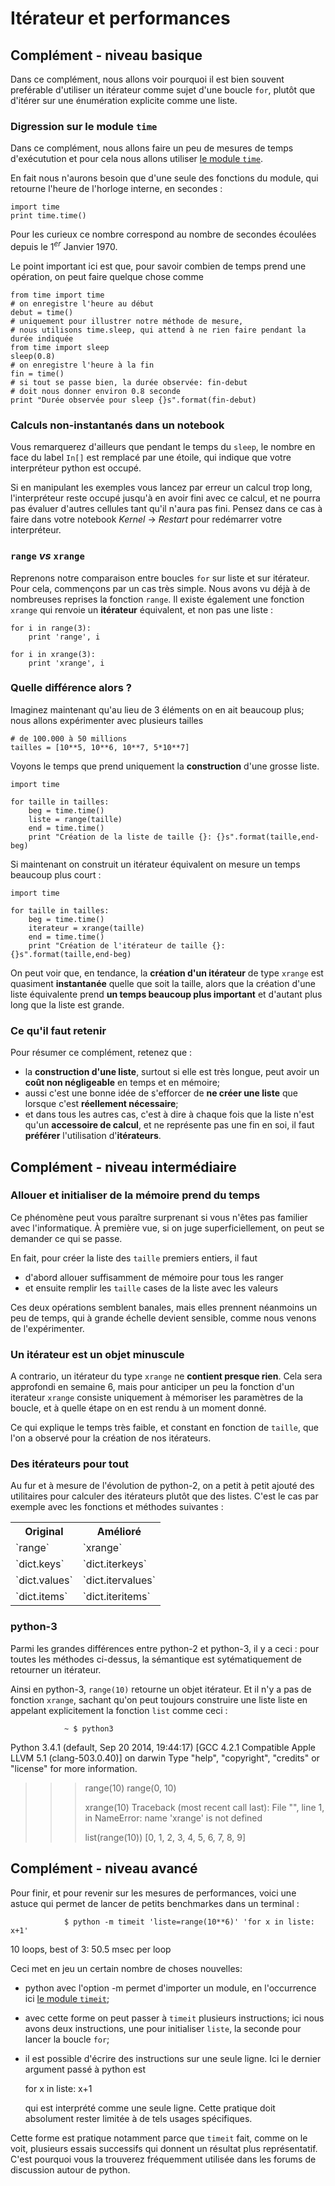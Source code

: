 
# Itérateur et performances

## Complément - niveau basique

Dans ce complément, nous allons voir pourquoi il est bien souvent preférable
d'utiliser un itérateur comme sujet d'une boucle `for`, plutôt que d'itérer sur
une énumération explicite comme une liste.

### Digression sur le module `time`

Dans ce complément, nous allons faire un peu de mesures de temps d'exécutution
et pour cela nous allons utiliser [le module
`time`](https://docs.python.org/2/library/time.html).

En fait nous n'aurons besoin que d'une seule des fonctions du module, qui
retourne l'heure de l'horloge interne, en secondes&nbsp;:


    import time
    print time.time()

Pour les curieux ce nombre correspond au nombre de secondes écoulées depuis le
1$^{er}$ Janvier 1970.

Le point important ici est que, pour savoir combien de temps prend une
opération, on peut faire quelque chose comme


    from time import time
    # on enregistre l'heure au début 
    debut = time()
    # uniquement pour illustrer notre méthode de mesure, 
    # nous utilisons time.sleep, qui attend à ne rien faire pendant la durée indiquée
    from time import sleep
    sleep(0.8)
    # on enregistre l'heure à la fin
    fin = time()
    # si tout se passe bien, la durée observée: fin-debut
    # doit nous donner environ 0.8 seconde
    print "Durée observée pour sleep {}s".format(fin-debut)

### Calculs non-instantanés dans un notebook

Vous remarquerez d'ailleurs que pendant le temps du `sleep`, le nombre en face
du label `In[]` est remplacé par une étoile, qui indique que votre interpréteur
python est occupé.

Si en manipulant les exemples vous lancez par erreur un calcul trop long,
l'interpréteur reste occupé jusqu'à en avoir fini avec ce calcul, et ne pourra
pas évaluer d'autres cellules tant qu'il n'aura pas fini. Pensez dans ce cas à
faire dans votre notebook *Kernel* -> *Restart* pour redémarrer votre
interpréteur.

### `range` *vs* `xrange`

Reprenons notre comparaison entre boucles `for` sur liste et sur itérateur. Pour
cela, commençons par un cas très simple. Nous avons vu déjà à de nombreuses
reprises la fonction `range`. Il existe également une fonction `xrange` qui
renvoie un **itérateur** équivalent, et non pas une liste&nbsp;:


    for i in range(3):
        print 'range', i
    
    for i in xrange(3):
        print 'xrange', i    

### Quelle différence alors ?

Imaginez maintenant qu'au lieu de 3 éléments on en ait beaucoup plus; nous
allons expérimenter avec plusieurs tailles


    # de 100.000 à 50 millions
    tailles = [10**5, 10**6, 10**7, 5*10**7]

Voyons le temps que prend uniquement la **construction** d'une grosse liste.


    import time
    
    for taille in tailles:
        beg = time.time()
        liste = range(taille)
        end = time.time()
        print "Création de la liste de taille {}: {}s".format(taille,end-beg)

Si maintenant on construit un itérateur équivalent on mesure un temps beaucoup
plus court&nbsp;:


    import time
    
    for taille in tailles:
        beg = time.time()
        iterateur = xrange(taille)
        end = time.time()
        print "Création de l'itérateur de taille {}: {}s".format(taille,end-beg)

On peut voir que, en tendance, la **création d'un itérateur** de type `xrange`
est quasiment **instantanée** quelle que soit la taille, alors que la création
d'une liste équivalente prend **un temps beaucoup plus important** et d'autant
plus long que la liste est grande.

### Ce qu'il faut retenir

Pour résumer ce complément, retenez que&nbsp;:

 * la **construction d'une liste**, surtout si elle est très longue, peut avoir
un **coût non négligeable** en temps et en mémoire;
 * aussi c'est une bonne idée de s'efforcer de **ne créer une liste** que
lorsque c'est **réellement nécessaire**;
 * et dans tous les autres cas, c'est à dire à chaque fois que la liste n'est
qu'un **accessoire de calcul**, et ne représente pas une fin en soi, il faut
**préférer** l'utilisation d'**itérateurs**.

## Complément - niveau intermédiaire

### Allouer et initialiser de la mémoire prend du temps

Ce phénomène peut vous paraître surprenant si vous n'êtes pas familier avec
l'informatique. À première vue, si on juge superficiellement, on peut se
demander ce qui se passe.

En fait, pour créer la liste des `taille` premiers entiers, il faut
 * d'abord allouer suffisamment de mémoire pour tous les ranger
 * et ensuite remplir les `taille` cases de la liste avec les valeurs

Ces deux opérations semblent banales, mais elles prennent néanmoins un peu de
temps, qui à grande échelle devient sensible, comme nous venons de
l'expérimenter.

### Un itérateur est un objet minuscule

A contrario, un itérateur du type `xrange` ne **contient presque rien**. Cela
sera approfondi en semaine 6, mais pour anticiper un peu la fonction d'un
iterateur `xrange` consiste uniquement à mémoriser les paramètres de la boucle,
et à quelle étape on en est rendu à un moment donné.

Ce qui explique le temps très faible, et constant en fonction de `taille`, que
l'on a observé pour la création de nos itérateurs.

### Des itérateurs pour tout

Au fur et à mesure de l'évolution de python-2, on a petit à petit ajouté des
utilitaires pour calculer des itérateurs plutôt que des listes. C'est le cas par
exemple avec les fonctions et méthodes suivantes&nbsp;:

<table>
<tr> <th>Original</th>  <th>Amélioré</th>  </tr>
<tr> <td>`range`</td>  <td>`xrange`</td>  </tr>
<tr> <td>`dict.keys`</td>  <td>`dict.iterkeys`</td>  </tr>
<tr> <td>`dict.values`</td>  <td>`dict.itervalues`</td>  </tr>
<tr> <td>`dict.items`</td>  <td>`dict.iteritems`</td>  </tr>
</table>

### python-3

Parmi les grandes différences entre python-2 et python-3, il y a ceci&nbsp;:
pour toutes les méthodes ci-dessus, la sémantique est sytématiquement de
retourner un itérateur.

Ainsi en python-3, `range(10)` retourne un objet itérateur. Et il n'y a pas de
fonction `xrange`, sachant qu'on peut toujours construire une liste liste en
appelant explicitement la fonction `list` comme ceci&nbsp;:

                ~ $ python3
Python 3.4.1 (default, Sep 20 2014, 19:44:17)
[GCC 4.2.1 Compatible Apple LLVM 5.1 (clang-503.0.40)] on darwin
Type "help", "copyright", "credits" or "license" for more information.
>>>
>>> range(10)
range(0, 10)
>>>
>>> xrange(10)
Traceback (most recent call last):
  File "<stdin>", line 1, in <module>
NameError: name 'xrange' is not defined
>>>
>>> list(range(10))
[0, 1, 2, 3, 4, 5, 6, 7, 8, 9]
>>>
                
## Complément - niveau avancé

Pour finir, et pour revenir sur les mesures de performances, voici une astuce
qui permet de lancer  de petits benchmarkes dans un terminal&nbsp;:

                $ python -m timeit 'liste=range(10**6)' 'for x in liste: x+1'
10 loops, best of 3: 50.5 msec per loop
                
Ceci met en jeu un certain nombre de choses nouvelles:
 * python avec l'option -m permet d'importer un module, en l'occurrence ici [le
module `timeit`](https://docs.python.org/2/library/timeit.html);
 * avec cette forme on peut passer à `timeit` plusieurs instructions; ici nous
avons deux instructions, une pour initialiser `liste`, la seconde pour lancer la
boucle `for`;
 * il est possible d'écrire des instructions sur une seule ligne. Ici le dernier
argument passé à python est

    for x in liste: x+1

   qui est interprété comme une seule ligne. Cette pratique doit absolument
rester limitée à de tels usages spécifiques.


Cette forme est pratique notamment parce que `timeit` fait, comme on le voit,
plusieurs essais successifs qui donnent un résultat plus représentatif. C'est
pourquoi vous la trouverez fréquemment utilisée dans les forums de discussion
autour de python.
